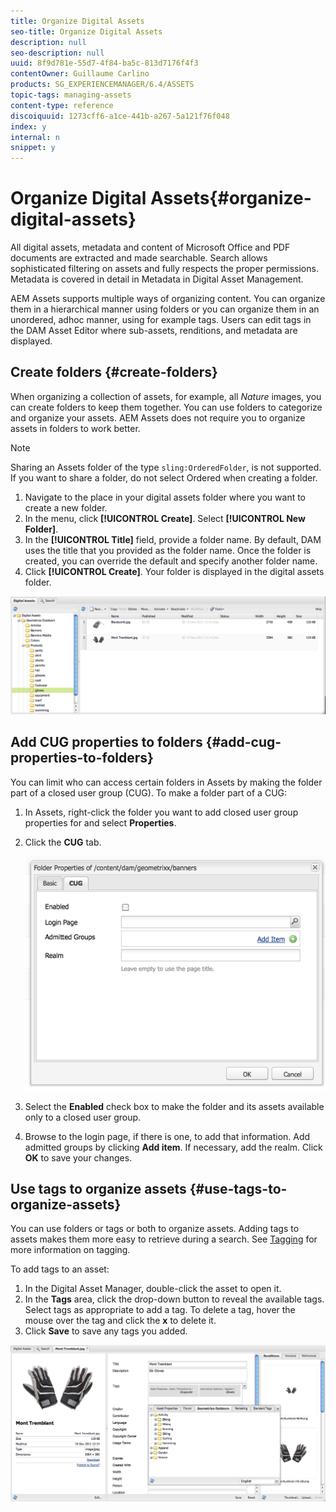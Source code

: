 ```yaml
---
title: Organize Digital Assets
seo-title: Organize Digital Assets
description: null
seo-description: null
uuid: 8f9d781e-55d7-4f84-ba5c-813d7176f4f3
contentOwner: Guillaume Carlino
products: SG_EXPERIENCEMANAGER/6.4/ASSETS
topic-tags: managing-assets
content-type: reference
discoiquuid: 1273cff6-a1ce-441b-a267-5a121f76f048
index: y
internal: n
snippet: y
---
```


# Organize Digital Assets{#organize-digital-assets}

All digital assets, metadata and content of Microsoft Office and PDF documents are extracted and made searchable. Search allows sophisticated filtering on assets and fully respects the proper permissions. Metadata is covered in detail in Metadata in Digital Asset Management.

AEM Assets supports multiple ways of organizing content. You can organize them in a hierarchical manner using folders or you can organize them in an unordered, adhoc manner, using for example tags. Users can edit tags in the DAM Asset Editor where sub-assets, renditions, and metadata are displayed.

## Create folders {#create-folders}

When organizing a collection of assets, for example, all *Nature* images, you can create folders to keep them together. You can use folders to categorize and organize your assets. AEM Assets does not require you to organize assets in folders to work better.

>[!NOTE]
>
>Sharing an Assets folder of the type `sling:OrderedFolder`, is not supported. If you want to share a folder, do not select Ordered when creating a folder.

1. Navigate to the place in your digital assets folder where you want to create a new folder.
1. In the menu, click **[!UICONTROL Create]**. Select **[!UICONTROL New Folder]**.
1. In the **[!UICONTROL Title]** field, provide a folder name. By default, DAM uses the title that you provided as the folder name. Once the folder is created, you can override the default and specify another folder name.
1. Click **[!UICONTROL Create]**. Your folder is displayed in the digital assets folder.

![When you create a new asset folder, it is instantly displayed in the folder list.](assets/create-asset-folder.png)

## Add CUG properties to folders {#add-cug-properties-to-folders}

You can limit who can access certain folders in Assets by making the folder part of a closed user group (CUG). To make a folder part of a CUG:

1. In Assets, right-click the folder you want to add closed user group properties for and select **Properties**.  

1. Click the **CUG** tab.

   ![](assets/chlimage_1-248.png)

1. Select the **Enabled** check box to make the folder and its assets available only to a closed user group.  

1. Browse to the login page, if there is one, to add that information. Add admitted groups by clicking **Add item**. If necessary, add the realm. Click **OK** to save your changes.

## Use tags to organize assets {#use-tags-to-organize-assets}

You can use folders or tags or both to organize assets. Adding tags to assets makes them more easy to retrieve during a search. See [Tagging](../../sites/authoring/using/tags.md) for more information on tagging.

To add tags to an asset:

1. In the Digital Asset Manager, double-click the asset to open it.
1. In the **Tags** area, click the drop-down button to reveal the available tags. Select tags as appropriate to add a tag. To delete a tag, hover the mouse over the tag and click the **x** to delete it.
1. Click **Save** to save any tags you added.

![Apply tags to assets to organize and categorize them](assets/add-tags-to-assets.png)


